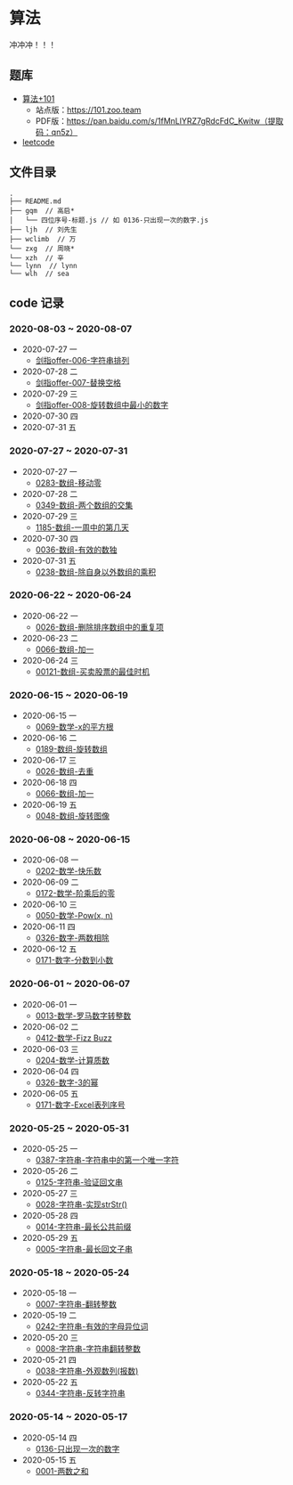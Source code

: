 # 算法

冲冲冲！！！

## 题库

* [算法+101](https://101.zoo.team/)
  * 站点版：https://101.zoo.team
  * PDF版：https://pan.baidu.com/s/1fMnLlYRZ7gRdcFdC_Kwitw（提取码：qn5z）
* [leetcode](https://leetcode-cn.com/problemset/all/)

## 文件目录

```pre
.
├── README.md
├── gqm  // 高启*
│   └── 四位序号-标题.js // 如 0136-只出现一次的数字.js
├── ljh  // 刘先生
├── wclimb  // 万
└── zxg  // 周晓*
└── xzh  // 辛
└── lynn  // lynn
└── wlh  // sea
```

## code 记录

### 2020-08-03 ~  2020-08-07

* 2020-07-27 一
  * [剑指offer-006-字符串排列](https://leetcode-cn.com/problems/zi-fu-chuan-de-pai-lie-lcof/)
* 2020-07-28 二
  * [剑指offer-007-替换空格](https://leetcode-cn.com/problems/ti-huan-kong-ge-lcof/)
* 2020-07-29 三  
  * [剑指offer-008-旋转数组中最小的数字](https://leetcode-cn.com/problems/xuan-zhuan-shu-zu-de-zui-xiao-shu-zi-lcof/)
* 2020-07-30 四  
* 2020-07-31 五  

### 2020-07-27 ~  2020-07-31

* 2020-07-27 一
  * [0283-数组-移动零](https://leetcode-cn.com/problems/move-zeroes/)
* 2020-07-28 二
  * [0349-数组-两个数组的交集](https://leetcode-cn.com/problems/intersection-of-two-arrays/)
* 2020-07-29 三  
  * [1185-数组-一周中的第几天](https://leetcode-cn.com/problems/day-of-the-week/)
* 2020-07-30 四  
  * [0036-数组-有效的数独](https://leetcode-cn.com/problems/valid-sudoku/)
* 2020-07-31 五  
  * [0238-数组-除自身以外数组的乘积](https://leetcode-cn.com/problems/product-of-array-except-self/)

### 2020-06-22 ~  2020-06-24

* 2020-06-22 一
  * [0026-数组-删除排序数组中的重复项](https://leetcode-cn.com/problems/remove-duplicates-from-sorted-array/)
* 2020-06-23 二
  * [0066-数组-加一](https://leetcode-cn.com/problems/plus-one/)
* 2020-06-24 三  
  * [00121-数组-买卖股票的最佳时机](https://leetcode-cn.com/problems/best-time-to-buy-and-sell-stock/)


### 2020-06-15 ~  2020-06-19

* 2020-06-15 一
  * [0069-数学-x的平方根](https://leetcode-cn.com/problems/sqrtx/)
* 2020-06-16 二
  * [0189-数组-旋转数组](https://leetcode-cn.com/problems/rotate-array/)
* 2020-06-17 三  
  * [0026-数组-去重](https://leetcode-cn.com/problems/remove-duplicates-from-sorted-array/)
* 2020-06-18 四
  * [0066-数组-加一](https://leetcode-cn.com/problems/plus-one/)
* 2020-06-19 五
  * [0048-数组-旋转图像](https://leetcode-cn.com/problems/rotate-image/)


### 2020-06-08 ~  2020-06-15

* 2020-06-08 一
  * [0202-数学-快乐数](https://leetcode-cn.com/problems/happy-number/)
* 2020-06-09 二
  * [0172-数学-阶乘后的零](https://leetcode-cn.com/problems/factorial-trailing-zeroes/)
* 2020-06-10 三  
  * [0050-数学-Pow(x, n)](https://leetcode-cn.com/problems/powx-n/)
* 2020-06-11 四
  * [0326-数字-两数相除](https://leetcode-cn.com/problems/divide-two-integers/)
* 2020-06-12 五
  * [0171-数字-分数到小数](https://leetcode-cn.com/problems/fraction-to-recurring-decimal/)

### 2020-06-01 ~  2020-06-07

* 2020-06-01 一
  * [0013-数学-罗马数字转整数](https://leetcode-cn.com/problems/roman-to-integer/)
* 2020-06-02 二
  * [0412-数学-Fizz Buzz](https://leetcode.com/problems/fizz-buzz/)
* 2020-06-03 三  
  * [0204-数学-计算质数](https://leetcode-cn.com/problems/count-primes/)
* 2020-06-04 四
  * [0326-数字-3的幂](https://leetcode-cn.com/problems/power-of-three/)
* 2020-06-05 五
  * [0171-数字-Excel表列序号](https://leetcode-cn.com/problems/excel-sheet-column-number/)

### 2020-05-25 ~  2020-05-31

* 2020-05-25 一
  * [0387-字符串-字符串中的第一个唯一字符](https://leetcode-cn.com/problems/first-unique-character-in-a-string/)
* 2020-05-26 二
  * [0125-字符串-验证回文串](https://leetcode-cn.com/problems/valid-palindrome/)
* 2020-05-27 三  
  * [0028-字符串-实现strStr()](https://leetcode-cn.com/problems/implement-strstr/)
* 2020-05-28 四
  * [0014-字符串-最长公共前缀](https://leetcode-cn.com/problems/longest-common-prefix/)
* 2020-05-29 五
  * [0005-字符串-最长回文子串](https://leetcode-cn.com/problems/longest-palindromic-substring/)


### 2020-05-18 ~  2020-05-24

* 2020-05-18 一
  * [0007-字符串-翻转整数](https://leetcode-cn.com/problems/reverse-integer/)
* 2020-05-19 二
  * [0242-字符串-有效的字母异位词](https://leetcode-cn.com/problems/valid-anagram/)
* 2020-05-20 三  
  * [0008-字符串-字符串翻转整数](https://leetcode-cn.com/problems/string-to-integer-atoi/)
* 2020-05-21 四
  * [0038-字符串-外观数列(报数)](https://leetcode-cn.com/problems/count-and-say/description/)
* 2020-05-22 五
  * [0344-字符串-反转字符串](https://leetcode-cn.com/problems/reverse-string/)

### 2020-05-14 ~  2020-05-17

* 2020-05-14 四
  * [0136-只出现一次的数字](https://leetcode-cn.com/problems/single-number/)
* 2020-05-15 五
  * [0001-两数之和](https://leetcode-cn.com/problems/two-sum/)
